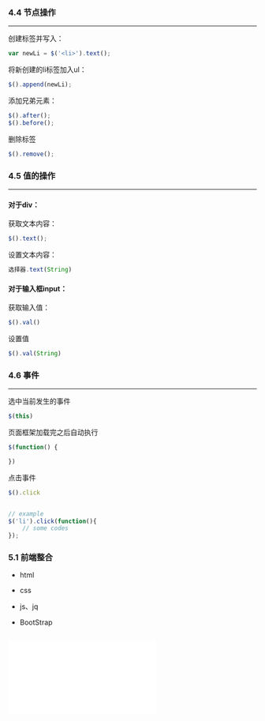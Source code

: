 ### 4.4 节点操作

<hr>

创建标签并写入：

```javascript
var newLi = $('<li>').text();
```

将新创建的li标签加入ul：

```js
$().append(newLi);
```

添加兄弟元素：

```javascript
$().after();
$().before();
```

删除标签

```js
$().remove();
```

### 4.5 值的操作

<hr>

#### 对于div：

获取文本内容：

```js
$().text();
```

设置文本内容：

```js
选择器.text(String)
```

#### 对于输入框input：

获取输入值：

```js
$().val()
```

设置值

```js
$().val(String)
```

### 4.6 事件

<hr>

选中当前发生的事件

```javascript
$(this)
```

页面框架加载完之后自动执行

```js
$(function() {

})
```

点击事件

```js
$().click


// example
$('li').click(function(){
    // some codes
});
```

### 5.1 前端整合

+ html

+ css

+ js、jq

+ BootStrap

```html

```

<iframe 
        src="//player.bilibili.com/player.html?aid=366863345&bvid=BV1F94y177vm&cid=1356975630&p=1" 
        scrolling="no" 
        border="0" 
        frameborder="no" 
        framespacing="0" 
        allowfullscreen="true"> 
  123
</iframe>
